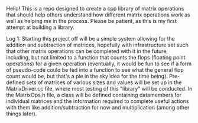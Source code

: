 Hello! This is a repo designed to create a cpp library of matrix operations that should help others understand how different matrix operations work as well as helping me in the process. Please be patient, as this is my first attempt at building a library.


Log 1:
Starting this project off will be a simple system allowing for the addition and subtraction of matrices, hopefully with infrastructure set such that other matrix operations can be completed with it in the future, including, but not limited to a function that counts the flops (floating point operations) for a given operation (eventually, it would be fun to see if a form of pseudo-code could be fed into a function to see what the general flop count would be, but that's a pie in the sky idea for the time being). Pre-defined sets of matrices of various sizes and values will be set up in the MatrixDriver.cc file, where most testing of this "library" will be conducted.
In the MatrixOps.h file, a class will be defined containing datamembers for individual matrices and the information required to complete useful actions with them like addition/subtraction for now and multiplication (among other things later).